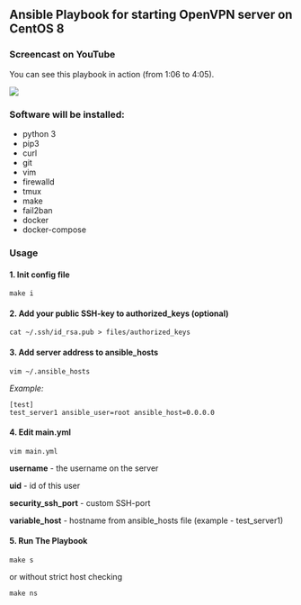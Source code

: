 ## Ansible Playbook for starting OpenVPN server on CentOS 8

### Screencast on YouTube

You can see this playbook in action (from 1:06 to 4:05).

[![](http://i3.ytimg.com/vi/KApzBc6V6HY/maxresdefault.jpg)](http://www.youtube.com/watch?v=KApzBc6V6HY "")

### Software will be installed:

- python 3
- pip3
- curl
- git
- vim
- firewalld
- tmux
- make
- fail2ban
- docker
- docker-compose

### Usage

#### 1. Init config file

```
make i
```

#### 2. Add your public SSH-key to authorized_keys (**optional**) 

```
cat ~/.ssh/id_rsa.pub > files/authorized_keys
```

#### 3. Add server address to ansible_hosts

```
vim ~/.ansible_hosts
```

*Example:*

```
[test]
test_server1 ansible_user=root ansible_host=0.0.0.0

```

#### 4. Edit main.yml


```
vim main.yml
```

**username** - the username on the server

**uid** - id of this user

**security_ssh_port** - custom SSH-port

**variable_host** - hostname from ansible_hosts file (example - test_server1)

#### 5. Run The Playbook

```
make s
```

or without strict host checking

```
make ns
```
